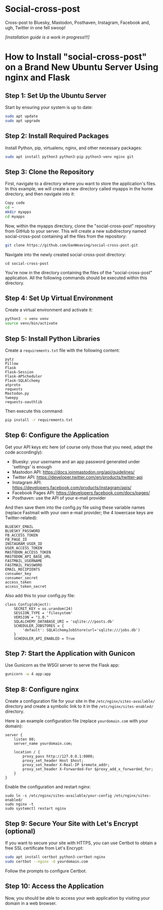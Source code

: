 # Social-cross-post

Cross-post to Bluesky, Mastodon, Posthaven, Instagram, Facebook and, ugh, Twitter in one fell swoop!

*[installation guide is a work in progress!!!]*

# How to Install "social-cross-post" on a Brand New Ubuntu Server Using nginx and Flask

## Step 1: Set Up the Ubuntu Server

Start by ensuring your system is up to date:

```sh
sudo apt update
sudo apt upgrade
```

## Step 2: Install Required Packages

Install Python, pip, virtualenv, nginx, and other necessary packages:

```sh
sudo apt install python3 python3-pip python3-venv nginx git
```

## Step 3: Clone the Repository

First, navigate to a directory where you want to store the application's files. In this example, we will create a new directory called myapps in the home directory, and then navigate into it:

```sh
Copy code
cd ~
mkdir myapps
cd myapps
```
Now, within the myapps directory, clone the "social-cross-post" repository from GitHub to your server. This will create a new subdirectory named social-cross-post containing all the files from the repository:

```sh
git clone https://github.com/GanWeaving/social-cross-post.git
```
Navigate into the newly created social-cross-post directory:

```
cd social-cross-post
```
You're now in the directory containing the files of the "social-cross-post" application. All the following commands should be executed within this directory.

## Step 4: Set Up Virtual Environment

Create a virtual environment and activate it:

```sh
python3 -m venv venv
source venv/bin/activate
```
## Step 5: Install Python Libraries

Create a `requirements.txt` file with the following content:
```
pytz
Pillow
Flask
Flask-Session
Flask-APScheduler
Flask-SQLAlchemy
atproto
requests
Mastodon.py
tweepy
requests-oauthlib
```
Then execute this command:
```sh
pip install -r requirements.txt
```

## Step 6: Configure the Application

Get your API keys etc here (of course only those that you need, adapt the code accordingly):

* Bluesky: your username and an app password generated under 'settings' is enough 
* Mastodon API: https://docs.joinmastodon.org/api/guidelines/
* Twitter API: https://developer.twitter.com/en/products/twitter-api
* Instagram API: https://developers.facebook.com/products/instagram/apis/
* Facebook Pages API: https://developers.facebook.com/docs/pages/
* Posthaven: use the API of your e-mail provider

And then save them into the config.py file using these variable names (replace Fastmail with your own e-mail provider; the 4 lowercase keys are Twitter-related):
```
BLUESKY_EMAIL
BLUESKY_PASSWORD
FB_ACCESS_TOKEN
FB_PAGE_ID
INSTAGRAM_USER_ID
USER_ACCESS_TOKEN
MASTODON_ACCESS_TOKEN
MASTODON_API_BASE_URL
FASTMAIL_USERNAME
FASTMAIL_PASSWORD
EMAIL_RECIPIENTS
consumer_key
consumer_secret
access_token
access_token_secret
```
Also add this to your config.py file:
```
class Config(object):
    SECRET_KEY = os.urandom(24)
    SESSION_TYPE = 'filesystem'
    VERSION = "1.0."
    SQLALCHEMY_DATABASE_URI = 'sqlite:///posts.db'
    SCHEDULER_JOBSTORES = {
        'default': SQLAlchemyJobStore(url='sqlite:///jobs.db')
    }
    SCHEDULER_API_ENABLED = True
```

## Step 7: Start the Application with Gunicon

Use Gunicorn as the WSGI server to serve the Flask app:

```sh
gunicorn -w 4 app:app
```

## Step 8: Configure nginx

Create a configuration file for your site in the `/etc/nginx/sites-available/` directory and create a symbolic link to it in the `/etc/nginx/sites-enabled/` directory.

Here is an example configuration file (replace `yourdomain.com` with your domain):

```nginx
server {
    listen 80;
    server_name yourdomain.com;

    location / {
        proxy_pass http://127.0.0.1:8000;
        proxy_set_header Host $host;
        proxy_set_header X-Real-IP $remote_addr;
        proxy_set_header X-Forwarded-For $proxy_add_x_forwarded_for;
    }
}
```
Enable the configuration and restart nginx:
```
sudo ln -s /etc/nginx/sites-available/your-config /etc/nginx/sites-enabled/
sudo nginx -t
sudo systemctl restart nginx
```
## Step 9: Secure Your Site with Let's Encrypt (optional)

If you want to secure your site with HTTPS, you can use Certbot to obtain a free SSL certificate from Let's Encrypt:

```sh
sudo apt install certbot python3-certbot-nginx
sudo certbot --nginx -d yourdomain.com
```
Follow the prompts to configure Certbot.
## Step 10: Access the Application

Now, you should be able to access your web application by visiting your domain in a web browser.




























